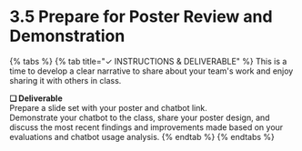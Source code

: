 # 3.5 Prepare for Poster Review and Demonstration

{% tabs %}
{% tab title="✓  INSTRUCTIONS & DELIVERABLE" %}
This is a time to develop a clear narrative to share about your team's work and enjoy sharing it with others in class.

**❏ Deliverable**  
Prepare a slide set with your poster and chatbot link.  
Demonstrate your chatbot to the class, share your poster design, and discuss the most recent findings and improvements made based on your evaluations and chatbot usage analysis.
{% endtab %}
{% endtabs %}

